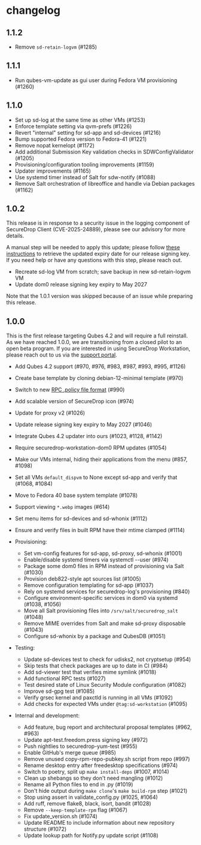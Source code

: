# changelog

## 1.1.2

* Remove `sd-retain-logvm` (#1285)

## 1.1.1
   - Run qubes-vm-update as gui user during Fedora VM provisioning (#1260)

## 1.1.0
   - Set up sd-log at the same time as other VMs (#1253)
   - Enforce template setting via qvm-prefs (#1226)
   - Revert "internal" setting for sd-app and sd-devices (#1216)
   - Bump supported Fedora version to Fedora-41 (#1221)
   - Remove nopat kernelopt (#1172)
   - Add additional Submission Key validation checks in SDWConfigValidator (#1205)
   - Provisioning/configuration tooling improvements (#1159)
   - Updater improvements (#1165)
   - Use systemd timer instead of Salt for sdw-notify (#1088)
   - Remove Salt orchestration of libreoffice and handle via Debian packages (#1162)

## 1.0.2

This release is in response to a security issue in the logging component of
SecureDrop Client (CVE-2025-24889), please see our advisory for more details.

A manual step will be needed to apply this update; please follow
[these instructions](https://workstation.securedrop.org/en/stable/admin/reference/troubleshooting_updates.html#expired-securedrop-signing-key)
to retrieve the updated expiry date for our release signing key.
If you need help or have any questions with this step, please reach out.

* Recreate sd-log VM from scratch; save backup in new sd-retain-logvm VM
* Update dom0 release signing key expiry to May 2027

Note that the 1.0.1 version was skipped because of an issue while preparing this release.

## 1.0.0

This is the first release targeting Qubes 4.2 and will require
a full reinstall. As we have reached 1.0.0, we are transitioning
from a closed pilot to an open beta program. If you are interested
in using SecureDrop Workstation, please reach out to us via the
[support portal](https://docs.securedrop.org/en/stable/getting_support.html).

* Add Qubes 4.2 support (#970, #976, #983, #987, #993, #995, #1126)
* Create base template by cloning debian-12-minimal template (#970)
* Switch to new [RPC .policy file format](https://www.qubes-os.org/doc/qrexec/#policy-files) (#990)
* Add scalable version of SecureDrop icon (#974)
* Update for proxy v2 (#1026)
* Update release signing key expiry to May 2027 (#1046)
* Integrate Qubes 4.2 updater into ours (#1023, #1128, #1142)
* Require securedrop-workstation-dom0 RPM updates (#1054)
* Make our VMs internal, hiding their applications from the menu (#857, #1098)
* Set all VMs `default_dispvm` to None except sd-app and verify that (#1068, #1084)
* Move to Fedora 40 base system template (#1078)
* Support viewing `*.webp` images (#614)
* Set menu items for sd-devices and sd-whonix (#1112)
* Ensure and verify files in built RPM have their mtime clamped (#1114)

* Provisioning:
  * Set vm-config features for sd-app, sd-proxy, sd-whonix (#1001)
  * Enable/disable systemd timers via systemctl --user (#974)
  * Package some dom0 files in RPM instead of provisioning via Salt (#1030)
  * Provision deb822-style apt sources list (#1005)
  * Remove configuration templating for sd-app (#1037)
  * Rely on systemd services for securedrop-log's provisioning (#840)
  * Configure environment-specific services in dom0 via systemd (#1038, #1056)
  * Move all Salt provisioning files into `/srv/salt/securedrop_salt` (#1048)
  * Remove MIME overrides from Salt and make sd-proxy disposable (#1043)
  * Configure sd-whonix by a package and QubesDB (#1051)

* Testing:
  * Update sd-devices test to check for udisks2, not cryptsetup (#954)
  * Skip tests that check packages are up to date in CI (#984)
  * Add sd-viewer test that verifies mime symlink (#1018)
  * Add functional RPC tests (#1027)
  * Test desired state of Linux Security Module configuration (#1082)
  * Improve sd-gpg test (#1085)
  * Verify grsec kernel and paxctld is running in all VMs (#1092)
  * Add checks for expected VMs under `@tag:sd-workstation` (#1095)

* Internal and development:
  * Add feature, bug report and architectural proposal templates (#962, #963)
  * Update apt-test.freedom.press signing key (#972)
  * Push nightlies to securedrop-yum-test (#955)
  * Enable GitHub's merge queue (#985)
  * Remove unused copy-rpm-repo-pubkey.sh script from repo (#997)
  * Rename desktop entry after freedesktop specifications (#974)
  * Switch to poetry, split up `make install-deps` (#1007, #1014)
  * Clean up shebangs so they don't need mangling (#1012)
  * Rename all Python files to end in .py (#1019)
  * Don't hide output during `make clone`'s `make build-rpm` step (#1021)
  * Stop using assert in validate_config.py (#1025, #1064)
  * Add ruff, remove flake8, black, isort, bandit (#1028)
  * Remove `--keep-template-rpm` flag (#1067)
  * Fix update_version.sh (#1074)
  * Update README to include information about new repository structure (#1072)
  * Update lookup path for Notify.py update script (#1108)

